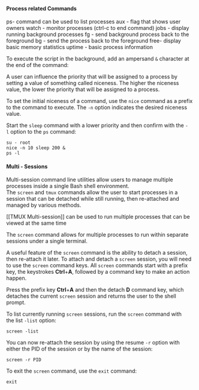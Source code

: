 #### Process related Commands
ps- command can be used to list processes
	aux - flag that shows user owners
watch - monitor processes (ctrl-c to end command)
jobs - display running background processes
fg - send background process back to the foreground
bg - send the process back to the foreground
free- display basic memory statistics
uptime - basic process information

To execute the script in the background, add an ampersand `&` character at the end of the command:

A user can influence the priority that will be assigned to a process by setting a value of something called niceness. The higher the niceness value, the lower the priority that will be assigned to a process.

To set the initial niceness of a command, use the `nice` command as a prefix to the command to execute. The `-n` option indicates the desired niceness value.

Start the `sleep` command with a lower priority and then confirm with the `-l` option to the `ps` command:

	su - root
	nice -n 10 sleep 200 &
	ps -l

#### Multi - Sessions
Multi-session command line utilities allow users to manage multiple processes inside a single Bash shell environment. The `screen` and `tmux` commands allow the user to start processes in a session that can be detached while still running, then re-attached and managed by various methods.

[[TMUX Multi-session]] can be used to run multiple processes that can be viewed at the same time

The `screen` command allows for multiple processes to run within separate sessions under a single terminal.

A useful feature of the `screen` command is the ability to detach a session, then re-attach it later. To attach and detach a `screen` session, you will need to use the `screen` command keys. All `screen` commands start with a prefix key, the keystrokes **Ctrl**+**A**, followed by a command key to make an action happen.

Press the prefix key **Ctrl**+**A** and then the detach **D** command key, which detaches the current `screen` session and returns the user to the shell prompt.

To list currently running `screen` sessions, run the `screen` command with the list `-list` option:

	screen -list

You can now re-attach the session by using the resume `-r` option with either the PID of the session or by the name of the session:

	screen -r PID

To exit the `screen` command, use the `exit` command:

	exit